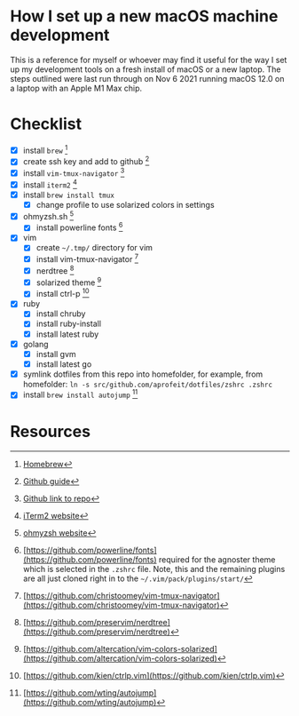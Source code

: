 # How I set up a new macOS machine development
 
This is a reference for myself or whoever may find it useful for the way I set up my development tools on a fresh install of macOS or a new laptop. The steps outlined were last run through on Nov 6 2021 running macOS 12.0 on a laptop with an Apple M1 Max chip.

# Checklist
- [x] install `brew` [^1]
- [x] create ssh key and add to github [^2]
- [x] install `vim-tmux-navigator` [^3]
- [x] install `iterm2` [^4]
- [x] install `brew install tmux`
  - [x] change profile to use solarized colors in settings
- [x] ohmyzsh.sh [^5]
  - [x] install powerline fonts [^6]
- [x] vim
  - [x] create `~/.tmp/` directory for vim
  - [x] install vim-tmux-navigator [^7]
  - [x] nerdtree [^8]
  - [x] solarized theme [^9]
  - [x] install ctrl-p [^10]
- [x] ruby
  - [x] install chruby
  - [x] install ruby-install
  - [x] install latest ruby
- [x] golang
  - [x] install gvm
  - [x] install latest go
- [x] symlink dotfiles from this repo into homefolder, for example, from homefolder: `ln -s src/github.com/aprofeit/dotfiles/zshrc .zshrc`
- [x] install `brew install autojump` [^11]

# Resources
[^1]: [Homebrew](https://brew.sh)
[^2]: [Github guide](https://docs.github.com/en/authentication/connecting-to-github-with-ssh/generating-a-new-ssh-key-and-adding-it-to-the-ssh-agent)
[^3]: [Github link to repo](https://github.com/christoomey/vim-tmux-navigator)
[^4]: [iTerm2 website](https://iterm2.com)
[^5]: [ohmyzsh website](https://ohmyz.sh)
[^6]: [https://github.com/powerline/fonts](https://github.com/powerline/fonts) required for the agnoster theme which is selected in the `.zshrc` file. Note, this and the remaining plugins are all just cloned right in to the `~/.vim/pack/plugins/start/`
[^7]: [https://github.com/christoomey/vim-tmux-navigator](https://github.com/christoomey/vim-tmux-navigator)
[^8]: [https://github.com/preservim/nerdtree](https://github.com/preservim/nerdtree)
[^9]: [https://github.com/altercation/vim-colors-solarized](https://github.com/altercation/vim-colors-solarized)
[^10]: [https://github.com/kien/ctrlp.vim](https://github.com/kien/ctrlp.vim)
[^11]: [https://github.com/wting/autojump](https://github.com/wting/autojump)

